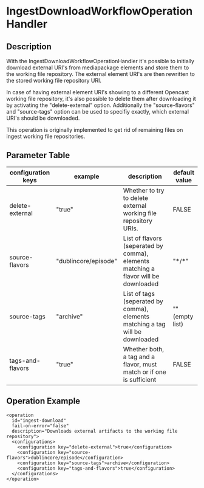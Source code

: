 # IngestDownloadWorkflowOperationHandler

## Description

With the IngestDownloadWorkflowOperationHandler it's possible to initially download external URI's from mediapackage
elements and store them to the working file repository. The external element URI's are then rewritten to the stored
working file repository URI.

In case of having external element URI's showing to a different Opencast working file repository, it's also possible to
delete them after downloading it by activating the "delete-external" option.
Additionally the "source-flavors" and "source-tags" option can be used to specifiy exactly, which external URI's should
be downloaded.

This operation is originally implemented to get rid of remaining files on ingest working file repositories.

## Parameter Table

| configuration keys | example              | description                                                                         | default value   |
|--------------------|----------------------|-------------------------------------------------------------------------------------|-----------------|
| delete-external    | "true"               | Whether to try to delete external working file repository URIs.                     | FALSE           |
| source-flavors     | "dublincore/episode" | List of flavors (seperated by comma), elements matching a flavor will be downloaded | "\*/\*"         |
| source-tags        | "archive"            | List of tags (seperated by comma), elements matching a tag will be downloaded       | "" (empty list) |
| tags-and-flavors   | "true"               | Whether both, a tag and a flavor, must match or if one is sufficient                | FALSE           |

## Operation Example

    <operation
      id="ingest-download"
      fail-on-error="false"
      description="Downloads external artifacts to the working file repository">
      <configurations>
        <configuration key="delete-external">true</configuration>
        <configuration key="source-flavors">dublincore/episode</configuration>
        <configuration key="source-tags">archive</configuration>
        <configuration key="tags-and-flavors">true</configuration>
      </configurations>
    </operation>
